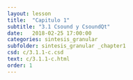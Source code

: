 ```yaml
---
layout: lesson 
title:  "Capitulo 1"
subtitle: "3.1 Csound y CsoundQt"
date:   2018-02-25 17:00:00
categories: sintesis_granular 
subfolder: sintesis_granular _chapter1
csd: c/3.1.1-c.csd
text: c/3.1.1-c.html
order: 1
---
```

